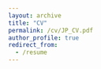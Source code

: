 ```yaml
---
layout: archive
title: "CV"
permalink: /cv/JP_CV.pdf
author_profile: true
redirect_from:
  - /resume
---
```

